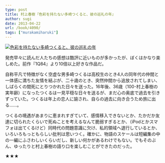 ```yaml
---
type: post
title: 村上春樹『色彩を持たない多崎つくると、彼の巡礼の年』
author: sugi
date: 2013-04-22
url: /book/4090/
tags: ["murakamiharuki"]
---
```

<a href="http://www.amazon.co.jp/exec/obidos/ASIN/4163821104/chezsugi-22/ref=nosim/" onclick="_gaq.push(['_trackEvent', 'outbound-article', 'http://www.amazon.co.jp/exec/obidos/ASIN/4163821104/chezsugi-22/ref=nosim/', '']);" name="amazletlink" target="_blank"><img src="http://i1.wp.com/ecx.images-amazon.com/images/I/41NAeswPUWL._SL160_.jpg?w=660" alt="色彩を持たない多崎つくると、彼の巡礼の年" class="alignleft"  data-recalc-dims="1" /></a>

発売早々に読んだ人たちの感想は酷評に近いものが多かったが、ぼくはかなり楽しめた。前作『1Q84』より10倍以上好きな作品だ。

自称平凡で特徴がなく空虚な男多崎つくるは高校生のとき4人の同年代の仲間と一体感に満ちた友情を結ぶが、二十歳のとき、突然仲間から追放されてしまい、しばらくの間死にとりつかれた日々を送った。16年後、36歳（100-村上春樹の実年齢）になったつくるは一見平穏な日々を送るが、まだ心の奥底で過去を引きずっていた。つくるは年上の恋人に諭され、自らの過去に向き合うため旅に出る……。

つくるの境遇があまりに恵まれすぎていて、感情移入できないとか、たかだか友達に切られたくらいで死ぬことを考えるなんて脆弱すぎるとか、（iPodとかスマフォは出てくるけど）同時代の問題意識に欠け、私的領域へ退行しているとか、いろいろもっともらしい批判は思いつく。確かに、物語のスケールは短編集の中の一編にふさわしいくらいだし、新しい何かがあるわけでもない。でもそのぶん、ゆったりと村上春樹の語り口を楽しむことができたのだった。

★★★
